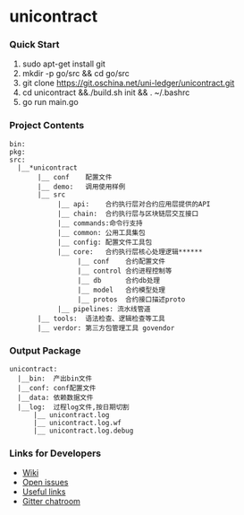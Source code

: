 # unicontract

### Quick Start
1. sudo apt-get install git
2. mkdir -p go/src && cd go/src
2. git clone https://git.oschina.net/uni-ledger/unicontract.git
4. cd unicontract &&./build.sh init && . ~/.bashrc
5. go run main.go

### Project Contents
```
bin:
pkg:
src:
  |__*unicontract
       |__ conf    配置文件
       |__ demo:   调用使用样例
       |__ src
            |__ api:    合约执行层对合约应用层提供的API
            |__ chain:  合约执行层与区块链层交互接口
            |__ commands:命令行支持
            |__ common: 公用工具集包
            |__ config: 配置文件工具包
            |__ core:   合约执行层核心处理逻辑******
                 |__ conf    合约配置文件
                 |__ control 合约进程控制等
                 |__ db      合约db处理
                 |__ model   合约模型处理
                 |__ protos  合约接口描述proto
            |__ pipelines: 流水线管道
       |__ tools:  语法检查、逻辑检查等工具
       |__ verdor: 第三方包管理工具 govendor
```

### Output Package
```
unicontract:
  |__bin:  产出bin文件
  |__conf: conf配置文件
  |__data: 依赖数据文件
  |__log:  过程log文件,按日期切割
      |__ unicontract.log
      |__ unicontract.log.wf
      |__ unicontract.log.debug
```

### Links for Developers
- [Wiki](http://git.oschina.net/uni-ledger/unicontract/wikis/home)
- [Open issues](http://git.oschina.net/uni-ledger/unicontract/issues)
- [Useful links](http://git.oschina.net/uni-ledger/unicontract/issues/6)
- [Gitter chatroom](https://gitter.im/uni-ledger/unicontract)